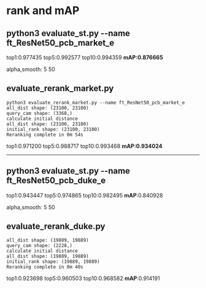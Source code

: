 # rank and mAP

## python3 evaluate_st.py --name ft_ResNet50_pcb_market_e 

top1:0.977435 top5:0.992577 top10:0.994359 **mAP:0.876665**

alpha,smooth: 5 50

## evaluate_rerank_market.py
```
python3 evaluate_rerank_market.py --name ft_ResNet50_pcb_market_e
all_dist shape: (23100, 23100)
query_cam shape: (3368,)
calculate initial distance
all_dist shape: (23100, 23100)
initial_rank shape: (23100, 23100)
Reranking complete in 0m 54s
```
top1:0.971200 top5:0.988717 top10:0.993468 **mAP:0.934024**

---

## python3 evaluate_st.py --name ft_ResNet50_pcb_duke_e 
top1:0.943447 top5:0.974865 top10:0.982495 **mAP**:0.840928

alpha,smooth: 5 50

## evaluate_rerank_duke.py
```
all_dist shape: (19889, 19889)
query_cam shape: (2228,)
calculate initial distance
all_dist shape: (19889, 19889)
initial_rank shape: (19889, 19889)
Reranking complete in 0m 40s
```
top1:0.923698 top5:0.960503 top10:0.968582 **mAP**:0.914191





